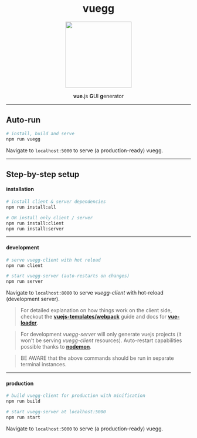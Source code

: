 <h1 align="center">vuegg</h1>
<p align="center">
  <a href="https://vuegg.now.sh" target="_blank">
    <img width="180" src="https://vuegg.now.sh/static/vuegg-fam.svg">
  </a>
</p>
<p align="center"><strong>vue</strong>.js <strong>G</strong>UI <strong>g</strong>enerator</p>

---

## Auto-run
``` bash
# install, build and serve
npm run vuegg
```
Navigate to `localhost:5000` to serve (a production-ready) vuegg.

---

## Step-by-step setup

#### installation
``` bash
# install client & server dependencies
npm run install:all

# OR install only client / server
npm run install:client
npm run install:server
```
---

#### development
``` bash
# serve vuegg-client with hot reload
npm run client

# start vuegg-server (auto-restarts on changes)
npm run server
```
Navigate to `localhost:8080` to serve *vuegg-client* with hot-reload (development server).

> For detailed explanation on how things work on the client side, checkout the **[vuejs-templates/webpack](http://vuejs-templates.github.io/webpack/)** guide and docs for **[vue-loader](http://vuejs.github.io/vue-loader)**.

> For development *vuegg-server* will only generate vuejs projects (it won't be serving *vuegg-client* resources). Auto-restart capabilities possible thanks to **[nodemon](https://github.com/remy/nodemon)**.

> BE AWARE that the above commands should be run in separate terminal instances.

---

#### production
``` bash
# build vuegg-client for production with minification
npm run build

# start vuegg-server at localhost:5000
npm run start
```
Navigate to `localhost:5000` to serve (a production-ready) vuegg.
